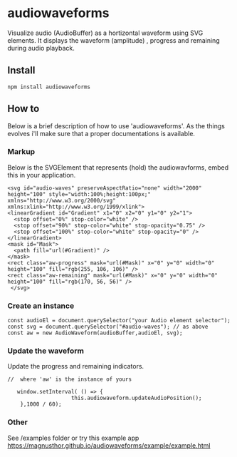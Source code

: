 # audiowaveforms

Visualize audio (AudioBuffer) as a hortizontal waveform using SVG elements. It displays the waveform (amplitude) , progress and remaining during audio playback.

## Install

    npm install audiowaveforms

## How to

Below is a brief description of how to use 'audiowaveforms'. As the things evolves i'll make sure that a proper documentations is available.

### Markup

Below is the SVGElement that represents (hold) the audiowavforms, embed this in your 
application.


    <svg id="audio-waves" preserveAspectRatio="none" width="2000" height="100" style="width:100%;height:100px;" xmlns="http://www.w3.org/2000/svg"
    xmlns:xlink="http://www.w3.org/1999/xlink">
    <linearGradient id="Gradient" x1="0" x2="0" y1="0" y2="1">
      <stop offset="0%" stop-color="white" />
      <stop offset="90%" stop-color="white" stop-opacity="0.75" />
      <stop offset="100%" stop-color="white" stop-opacity="0" />
    </linearGradient>
    <mask id="Mask">
      <path fill="url(#Gradient)" />
    </mask>
    <rect class="aw-progress" mask="url(#Mask)" x="0" y="0" width="0" height="100" fill="rgb(255, 106, 106)" />
    <rect class="aw-remaining" mask="url(#Mask)" x="0" y="0" width="0" height="100" fill="rgb(170, 56, 56)" />
     </svg>

### Create an instance 

    const audioEl = document.querySelector("your Audio element selector");
    const svg = document.querySelector("#audio-waves"); // as above
    const aw = new AudioWaveform(audioBuffer,audioEl, svg);

### Update the waveform 

Update the progress and remaining indicators.

    //  where 'aw' is the instance of yours

       window.setInterval( () => {
                        this.audiowaveform.updateAudioPosition();
        },1000 / 60);



### Other

See /examples folder or try this example app https://magnusthor.github.io/audiowaveforms/example/example.html
